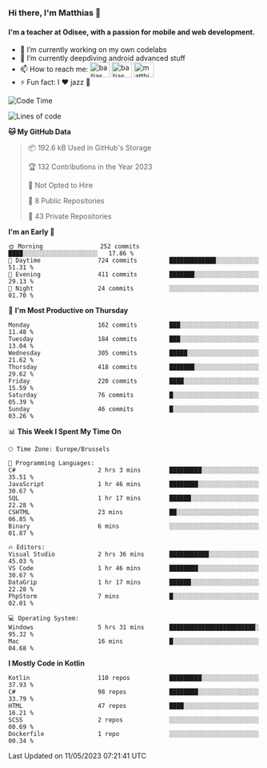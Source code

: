 ### Hi there, I'm Matthias 👋

#### I'm a teacher at Odisee, with a passion for mobile and web development.

- 🔭 I’m currently working on my own codelabs
- 🌱 I’m currently deepdiving android advanced stuff
- 📫 How to reach me: <a href="https://dev.to/batjas" target="_blank"><img align="center" src="https://raw.githubusercontent.com/rahuldkjain/github-profile-readme-generator/master/src/images/icons/Social/devto.svg" alt="batjas" height="30" width="40" /></a>
<a href="https://twitter.com/batjas" target="_blank"><img align="center" src="https://raw.githubusercontent.com/rahuldkjain/github-profile-readme-generator/master/src/images/icons/Social/twitter.svg" alt="batjas" height="30" width="40" /></a>
<a href="https://linkedin.com/in/matthiasdruwé" target="_blank"><img align="center" src="https://raw.githubusercontent.com/rahuldkjain/github-profile-readme-generator/master/src/images/icons/Social/linked-in-alt.svg" alt="matthiasdruwé" height="30" width="40" /></a>
- ⚡ Fun fact: I ❤ jazz 🎷


<!--START_SECTION:waka-->
![Code Time](http://img.shields.io/badge/Code%20Time-714%20hrs%2048%20mins-blue)

![Lines of code](https://img.shields.io/badge/From%20Hello%20World%20I%27ve%20Written-1.6%20million%20lines%20of%20code-blue)

**🐱 My GitHub Data** 

> 📦 192.6 kB Used in GitHub's Storage 
 > 
> 🏆 132 Contributions in the Year 2023
 > 
> 🚫 Not Opted to Hire
 > 
> 📜 8 Public Repositories 
 > 
> 🔑 43 Private Repositories 
 > 
**I'm an Early 🐤** 

```text
🌞 Morning                252 commits         ████░░░░░░░░░░░░░░░░░░░░░   17.86 % 
🌆 Daytime                724 commits         █████████████░░░░░░░░░░░░   51.31 % 
🌃 Evening                411 commits         ███████░░░░░░░░░░░░░░░░░░   29.13 % 
🌙 Night                  24 commits          ░░░░░░░░░░░░░░░░░░░░░░░░░   01.70 % 
```
📅 **I'm Most Productive on Thursday** 

```text
Monday                   162 commits         ███░░░░░░░░░░░░░░░░░░░░░░   11.48 % 
Tuesday                  184 commits         ███░░░░░░░░░░░░░░░░░░░░░░   13.04 % 
Wednesday                305 commits         █████░░░░░░░░░░░░░░░░░░░░   21.62 % 
Thursday                 418 commits         ███████░░░░░░░░░░░░░░░░░░   29.62 % 
Friday                   220 commits         ████░░░░░░░░░░░░░░░░░░░░░   15.59 % 
Saturday                 76 commits          █░░░░░░░░░░░░░░░░░░░░░░░░   05.39 % 
Sunday                   46 commits          █░░░░░░░░░░░░░░░░░░░░░░░░   03.26 % 
```


📊 **This Week I Spent My Time On** 

```text
🕑︎ Time Zone: Europe/Brussels

💬 Programming Languages: 
C#                       2 hrs 3 mins        █████████░░░░░░░░░░░░░░░░   35.51 % 
JavaScript               1 hr 46 mins        ████████░░░░░░░░░░░░░░░░░   30.67 % 
SQL                      1 hr 17 mins        ██████░░░░░░░░░░░░░░░░░░░   22.28 % 
CSHTML                   23 mins             ██░░░░░░░░░░░░░░░░░░░░░░░   06.85 % 
Binary                   6 mins              ░░░░░░░░░░░░░░░░░░░░░░░░░   01.87 % 

🔥 Editors: 
Visual Studio            2 hrs 36 mins       ███████████░░░░░░░░░░░░░░   45.03 % 
VS Code                  1 hr 46 mins        ████████░░░░░░░░░░░░░░░░░   30.67 % 
DataGrip                 1 hr 17 mins        ██████░░░░░░░░░░░░░░░░░░░   22.28 % 
PhpStorm                 7 mins              █░░░░░░░░░░░░░░░░░░░░░░░░   02.01 % 

💻 Operating System: 
Windows                  5 hrs 31 mins       ████████████████████████░   95.32 % 
Mac                      16 mins             █░░░░░░░░░░░░░░░░░░░░░░░░   04.68 % 
```

**I Mostly Code in Kotlin** 

```text
Kotlin                   110 repos           █████████░░░░░░░░░░░░░░░░   37.93 % 
C#                       98 repos            ████████░░░░░░░░░░░░░░░░░   33.79 % 
HTML                     47 repos            ████░░░░░░░░░░░░░░░░░░░░░   16.21 % 
SCSS                     2 repos             ░░░░░░░░░░░░░░░░░░░░░░░░░   00.69 % 
Dockerfile               1 repo              ░░░░░░░░░░░░░░░░░░░░░░░░░   00.34 % 
```




 Last Updated on 11/05/2023 07:21:41 UTC
<!--END_SECTION:waka-->
